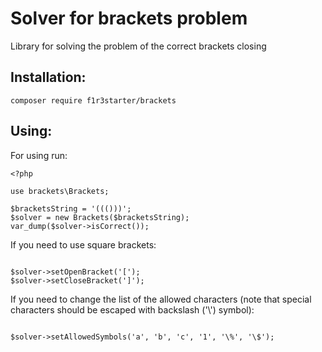 # Solver for brackets problem

Library for solving the problem of the correct brackets closing

## Installation:

```
composer require f1r3starter/brackets
```

## Using:

For using run:

```
<?php

use brackets\Brackets;

$bracketsString = '((()))';
$solver = new Brackets($bracketsString);
var_dump($solver->isCorrect());
```

If you need to use square brackets:
```

$solver->setOpenBracket('[');
$solver->setCloseBracket(']');

```

If you need to change the list of the allowed characters (note that special characters should be escaped with backslash ('\\') symbol):

```

$solver->setAllowedSymbols('a', 'b', 'c', '1', '\%', '\$');

```